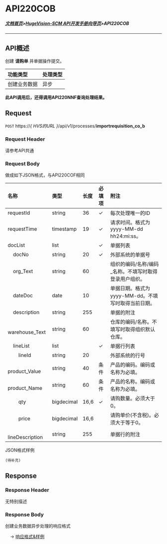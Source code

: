 # API220COB

##### [文档首页](../index.md)>[HugeVision-SCM API开发手册向导页](../api.md)>API220COB

---

## API概述

创建 **请购单** 并单据操作提交。

|功能类型|处理类型|
|:--|:--|
|创建业务数据|异步|

**此API调用后，还得调用API220NNF查询处理结果。**

##  Request

 ```POST```  https://*{ HVS的URL }*/api/v1/processes/**importrequisition_co_b**
  
###  Request Header

请参考API共通

###  Request Body

做成如下JSON格式，与API220COF相同

|名称|类型|长度|必填项|附注|
|:--|:--|:--|:--|:--|
|requestId|string|36|✓|每次处理唯一的ID|
|requestTime|timestamp|19|✓|请求时间。格式为yyyy-MM-dd hh24:mi:ss。|
|docList|list||✓|单据列表|
|&nbsp; &nbsp; docNo|string|20|✓|外部系统的单据号|
|&nbsp; &nbsp; org_Text|string|60||组织的编码/名称/编码_名称。不填写时取得登录用户组织。|
|&nbsp; &nbsp; dateDoc|date|10||单据日期。格式为yyyy-MM-dd。不填写时取得当前日期。|
|&nbsp; &nbsp; description|string|255||单据的附注|
|&nbsp; &nbsp; warehouse_Text|string|60||仓库的编码/名称。不填写时取得组织默认仓库。|
|&nbsp; &nbsp; lineList|list||✓|单据行列表|
|&nbsp; &nbsp; &nbsp; &nbsp; lineId|string|20||外部系统的行号|
|&nbsp; &nbsp; &nbsp; &nbsp; product_Value|string|40|条件|产品的编码。编码或名称为必填。|
|&nbsp; &nbsp; &nbsp; &nbsp; product_Name|string|60|条件|产品的名称。编码或名称为必填。|
|&nbsp; &nbsp; &nbsp; &nbsp; qty|bigdecimal|16,6|✓|请购数量。必须大于0。|
|&nbsp; &nbsp; &nbsp; &nbsp; price|bigdecimal|16,6||请购单价(不含税)。必须大于等于0。|
|&nbsp; &nbsp; &nbsp; &nbsp; lineDescription|string|255||单据行的附注|

JSON格式样例
```
(待补充)
```

##  Response
 
###  Response Header

无特别描述

###  Response Body

创建业务数据异步处理的响应格式

&nbsp;&nbsp;&nbsp;&nbsp;→&nbsp;[响应格式&样例](Response_Body_01.md)

